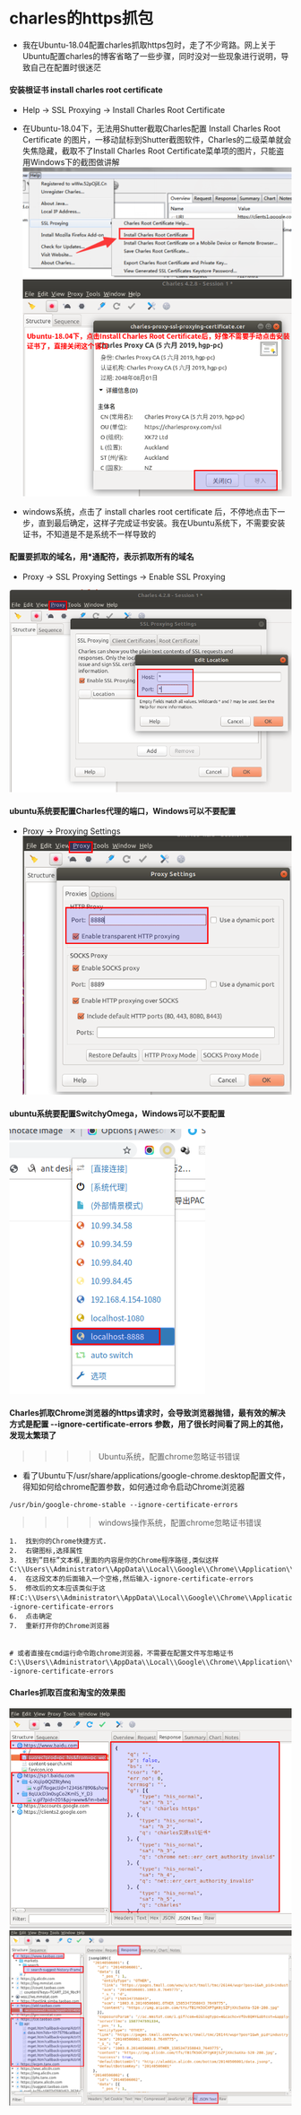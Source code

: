 # charles的https抓包

* 我在Ubuntu-18.04配置charles抓取https包时，走了不少弯路。网上关于Ubuntu配置charles的博客省略了一些步骤，同时没对一些现象进行说明，导致自己在配置时很迷茫

#### 安装根证书 install charles root certificate
* Help  ->  SSL Proxying  ->  Install Charles Root Certificate
* 在Ubuntu-18.04下，无法用Shutter截取Charles配置 Install Charles Root Certificate 的图片，一移动鼠标到Shutter截图软件，Charles的二级菜单就会失焦隐藏，截取不了Install Charles Root Certificate菜单项的图片，只能盗用Windows下的截图做讲解   
![avatar](imgs/00001.png)
![avatar](imgs/00002.png)

* windows系统，点击了 install charles root certificate 后，不停地点击下一步，直到最后确定，这样子完成证书安装。我在Ubuntu系统下，不需要安装证书，不知道是不是系统不一样导致的

#### 配置要抓取的域名，用*通配符，表示抓取所有的域名
* Proxy  ->  SSL Proxying Settings  ->  Enable SSL Proxying    

![avatar](imgs/00003.png)

#### ubuntu系统要配置Charles代理的端口，Windows可以不要配置
* Proxy  ->  Proxying Settings    
![avatar](imgs/00004.png)

#### ubuntu系统要配置SwitchyOmega，Windows可以不要配置     
![avatar](imgs/00005.png)

#### Charles抓取Chrome浏览器的https请求时，会导致浏览器抛错，最有效的解决方式是配置 --ignore-certificate-errors 参数，用了很长时间看了网上的其他，发现太繁琐了
> > > > Ubuntu系统，配置chrome忽略证书错误
* 看了Ubuntu下/usr/share/applications/google-chrome.desktop配置文件，得知如何给chrome配置参数，如何通过命令启动Chrome浏览器
```
/usr/bin/google-chrome-stable --ignore-certificate-errors
```

> > > > windows操作系统，配置chrome忽略证书错误
```
1.  找到你的Chrome快捷方式.
2.  右键图标,选择属性
3.  找到”目标”文本框,里面的内容是你的Chrome程序路径,类似这样C:\\Users\\Administrator\\AppData\\Local\\Google\\Chrome\\Application\\chrome.exe
4.  在这段文本的后面输入一个空格,然后输入-ignore-certificate-errors
5.  修改后的文本应该类似于这样:C:\\Users\\Administrator\\AppData\\Local\\Google\\Chrome\\Application\\chrome.exe -ignore-certificate-errors
6.  点击确定
7.  重新打开你的Chrome浏览器


# 或者直接在cmd运行命令跑chrome浏览器，不需要在配置文件写忽略证书
C:\\Users\\Administrator\\AppData\\Local\\Google\\Chrome\\Application\\chrome.exe -ignore-certificate-errors
```

#### Charles抓取百度和淘宝的效果图
![avatar](imgs/00006.png)
![avatar](imgs/00007.png)
